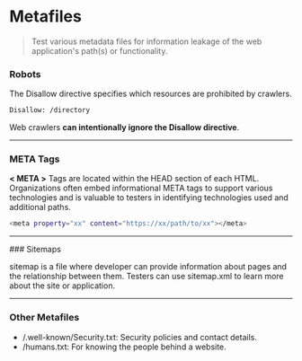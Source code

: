 # Metafiles

> Test various metadata files for information leakage of the web application's path(s) or functionality.

### Robots

The Disallow directive specifies which resources are prohibited by crawlers.

```bash
Disallow: /directory
```

Web crawlers **can intentionally ignore the Disallow directive**.
_____ 
### META Tags

**< META >** Tags are located within the HEAD section of each HTML. Organizations often embed informational META tags to support various technologies and is valuable to testers in identifying technologies used and additional paths.

```bash
<meta property="xx" content="https://xx/path/to/xx"></meta>
```
_____
### Sitemaps

sitemap is a file where developer can provide information about pages and the relationship between them. Testers can use sitemap.xml to learn more about the site or application.
_____
### Other Metafiles

* /.well-known/Security.txt: Security policies and contact details.
* /humans.txt: For knowing the people behind a website.
